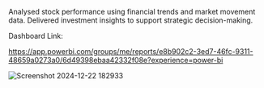 Analysed stock performance using financial trends and market movement data. Delivered investment insights to support strategic decision-making.



Dashboard Link:


https://app.powerbi.com/groups/me/reports/e8b902c2-3ed7-46fc-9311-48659a0273a0/6d49398ebaa42332f08e?experience=power-bi



![Screenshot 2024-12-22 182933](https://github.com/user-attachments/assets/dd6cc898-56ac-4369-b6d2-6b2851eec077)

